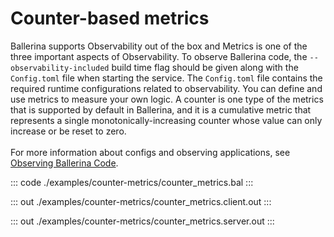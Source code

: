 # Counter-based metrics

Ballerina supports Observability out of the box and Metrics is one of the three important aspects of 
Observability. To observe Ballerina code, the `--observability-included` build time flag should be given along with the
`Config.toml` file when starting the service. The `Config.toml` file contains the required runtime configurations related to observability.
You can define and use metrics to measure your own logic. A counter is one type of the metrics that is
supported by default in Ballerina, and it is a cumulative metric that represents a single monotonically-increasing
counter whose value can only increase or be reset to zero.<br/><br/>
For more information about configs and observing applications, see [Observing Ballerina Code](https://ballerina.io/learn/observing-ballerina-code/).


::: code ./examples/counter-metrics/counter_metrics.bal :::

::: out ./examples/counter-metrics/counter_metrics.client.out :::

::: out ./examples/counter-metrics/counter_metrics.server.out :::